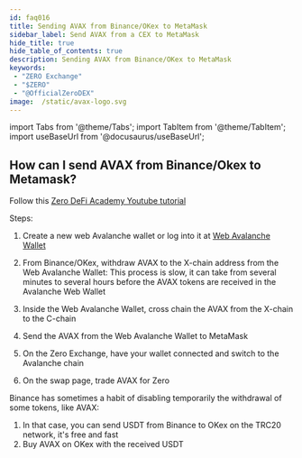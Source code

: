 ```yaml
---
id: faq016
title: Sending AVAX from Binance/OKex to MetaMask
sidebar_label: Send AVAX from a CEX to MetaMask
hide_title: true
hide_table_of_contents: true
description: Sending AVAX from Binance/OKex to MetaMask
keywords:
 - "ZERO Exchange"
 - "$ZERO"
 - "@OfficialZeroDEX"
image:  /static/avax-logo.svg
---
```


import Tabs from '@theme/Tabs';
import TabItem from '@theme/TabItem';
import useBaseUrl from '@docusaurus/useBaseUrl';

## How can I send AVAX from Binance/Okex to Metamask?

Follow this [Zero DeFi Academy Youtube tutorial](https://www.youtube.com/watch?v=FNGqS-X4ruM)

Steps:
1. Create a new web Avalanche wallet or log into it at [Web Avalanche Wallet](https://wallet.avax.network/)  

1. From Binance/OKex, withdraw AVAX to the X-chain address from the Web Avalanche Wallet: This process is slow, it can take from several minutes to several hours before the AVAX tokens are received in the Avalanche Web Wallet


1. Inside the Web Avalanche Wallet, cross chain the AVAX from the X-chain to the C-chain
1. Send the AVAX from the Web Avalanche Wallet to MetaMask
1. On the Zero Exchange, have your wallet connected and switch to the Avalanche chain
1. On the swap page, trade AVAX for Zero
  
  
Binance has sometimes a habit of disabling temporarily the withdrawal of some tokens, like AVAX:

1. In that case, you can send USDT from Binance to OKex on the TRC20 network, it's free and fast
1. Buy AVAX on OKex with the received USDT

